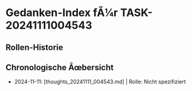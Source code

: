 ﻿# Gedanken-Index fÃ¼r TASK-20241111004543

## Rollen-Historie
## Chronologische Ãœbersicht
- 2024-11-11: [thoughts_20241111_004543.md] | Rolle: Nicht spezifiziert
